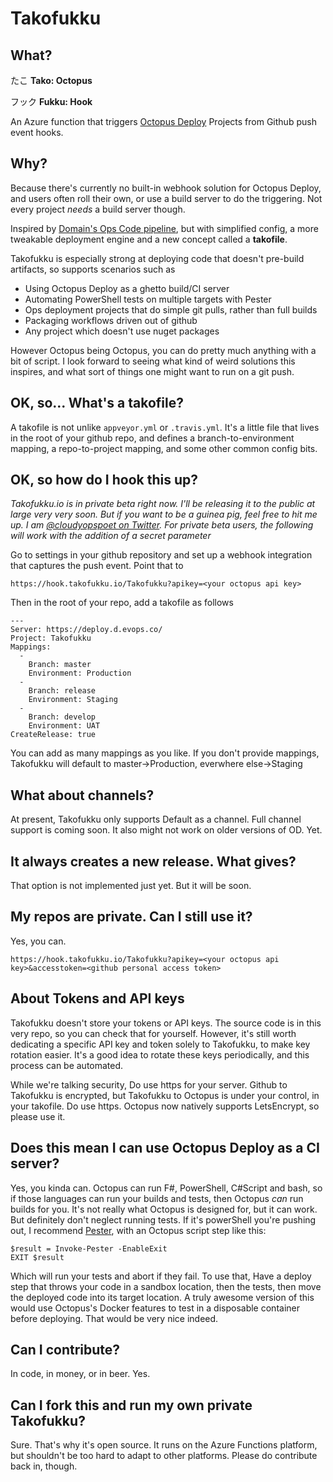 # Takofukku

## What?

たこ
**Tako: Octopus**

フック
**Fukku: Hook**

An Azure function that triggers [Octopus Deploy](https://octopus.com/) Projects from Github push event hooks. 

## Why?

Because there's currently no built-in webhook solution for Octopus Deploy, and users often roll their own, or use a build server to do the triggering. Not every project *needs* a build server though.

Inspired by [Domain's Ops Code pipeline](http://tech.domain.com.au/2015/06/deploy-on-merge-in-domains-devops-repositories/), but with simplified config, a more tweakable deployment engine and a new concept called a **takofile**.

Takofukku is especially strong at deploying code that doesn't pre-build artifacts, so supports scenarios such as

- Using Octopus Deploy as a ghetto build/CI server
- Automating PowerShell tests on multiple targets with Pester
- Ops deployment projects that do simple git pulls, rather than full builds
- Packaging workflows driven out of github
- Any project which doesn't use nuget packages

However Octopus being Octopus, you can do pretty much anything with a bit of script. I look forward to seeing what kind of weird solutions this inspires, and what sort of things one might want to run on a git push.

## OK, so... What's a **takofile**?

A takofile is not unlike `appveyor.yml` or `.travis.yml`. It's a little file that lives in the root of your github repo, and defines a branch-to-environment mapping, a repo-to-project mapping, and some other common config bits.

## OK, so how do I hook this up?

_Takofukku.io is in private beta right now. I'll be releasing it to the public at large very very soon. But if you want to be a guinea pig, feel free to hit me up. I am [@cloudyopspoet on Twitter](https://twitter.com/cloudyopspoet). For private beta users, the following will work *with the addition of a secret parameter*_

Go to settings in your github repository and set up a webhook integration that captures the push event. Point that to

`https://hook.takofukku.io/Takofukku?apikey=<your octopus api key>`

Then in the root of your repo, add a takofile as follows

```
---
Server: https://deploy.d.evops.co/
Project: Takofukku
Mappings:
  - 
    Branch: master
    Environment: Production
  - 
    Branch: release
    Environment: Staging
  - 
    Branch: develop
    Environment: UAT
CreateRelease: true
```

You can add as many mappings as you like. If you don't provide mappings, Takofukku will default to master->Production, everwhere else->Staging

## What about channels?

At present, Takofukku only supports Default as a channel. Full channel support is coming soon. It also might not work on older versions of OD. Yet.

## It always creates a new release. What gives?

That option is not implemented just yet. But it will be soon.

## My repos are private. Can I still use it?

Yes, you can.

`https://hook.takofukku.io/Takofukku?apikey=<your octopus api key>&accesstoken=<github personal access token>`

## About Tokens and API keys

Takofukku doesn't store your tokens or API keys. The source code is in this very repo, so you can check that for yourself. However, it's still worth dedicating a specific API key and token solely to Takofukku, to make key rotation easier. It's a good idea to rotate these keys periodically, and this process can be automated.

While we're talking security, Do use https for your server. Github to Takofukku is encrypted, but Takofukku to Octopus is under your control, in your takofile. Do use https. Octopus now natively supports LetsEncrypt, so please use it.

## Does this mean I can use Octopus Deploy as a CI server?

Yes, you kinda can. Octopus can run F#, PowerShell, C#Script and bash, so if those languages can run your builds and tests, then Octopus *can* run builds for you. It's not really what Octopus is designed for, but it can work. But definitely don't neglect running tests. If it's powerShell you're pushing out, I recommend [Pester](https://github.com/Pester/Pester), with an Octopus script step like this:

```
$result = Invoke-Pester -EnableExit
EXIT $result
```

Which will run your tests and abort if they fail. To use that, Have a deploy step that throws your code in a sandbox location, then the tests, then move the deployed code into its target location. A truly awesome version of this would use Octopus's Docker features to test in a disposable container before deploying. That would be very nice indeed.

## Can I contribute?

In code, in money, or in beer. Yes.

## Can I fork this and run my own private Takofukku?

Sure. That's why it's open source. It runs on the Azure Functions platform, but shouldn't be too hard to adapt to other platforms. Please do contribute back in, though.